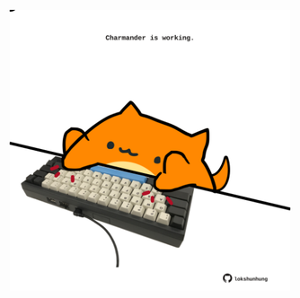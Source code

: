 <!-- built at 18/08/2025, 16:00:38 UTC -->
<p align="center">
  <img width="500" height="500" src="./ReadmeImage.svg">
</p>
